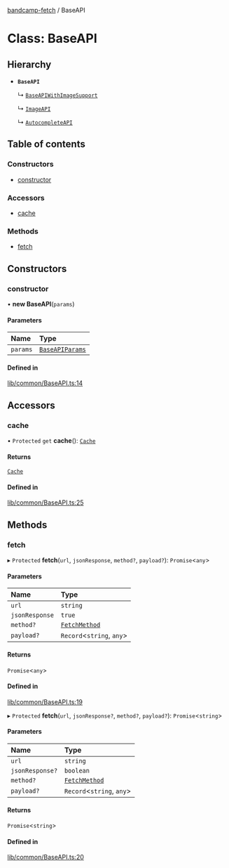 [bandcamp-fetch](../README.md) / BaseAPI

# Class: BaseAPI

## Hierarchy

- **`BaseAPI`**

  ↳ [`BaseAPIWithImageSupport`](BaseAPIWithImageSupport.md)

  ↳ [`ImageAPI`](ImageAPI.md)

  ↳ [`AutocompleteAPI`](AutocompleteAPI.md)

## Table of contents

### Constructors

- [constructor](BaseAPI.md#constructor)

### Accessors

- [cache](BaseAPI.md#cache)

### Methods

- [fetch](BaseAPI.md#fetch)

## Constructors

### constructor

• **new BaseAPI**(`params`)

#### Parameters

| Name | Type |
| :------ | :------ |
| `params` | [`BaseAPIParams`](../interfaces/BaseAPIParams.md) |

#### Defined in

[lib/common/BaseAPI.ts:14](https://github.com/patrickkfkan/bandcamp-fetch/blob/7815c68/src/lib/common/BaseAPI.ts#L14)

## Accessors

### cache

• `Protected` `get` **cache**(): [`Cache`](Cache.md)

#### Returns

[`Cache`](Cache.md)

#### Defined in

[lib/common/BaseAPI.ts:25](https://github.com/patrickkfkan/bandcamp-fetch/blob/7815c68/src/lib/common/BaseAPI.ts#L25)

## Methods

### fetch

▸ `Protected` **fetch**(`url`, `jsonResponse`, `method?`, `payload?`): `Promise`<`any`\>

#### Parameters

| Name | Type |
| :------ | :------ |
| `url` | `string` |
| `jsonResponse` | ``true`` |
| `method?` | [`FetchMethod`](../enums/FetchMethod.md) |
| `payload?` | `Record`<`string`, `any`\> |

#### Returns

`Promise`<`any`\>

#### Defined in

[lib/common/BaseAPI.ts:19](https://github.com/patrickkfkan/bandcamp-fetch/blob/7815c68/src/lib/common/BaseAPI.ts#L19)

▸ `Protected` **fetch**(`url`, `jsonResponse?`, `method?`, `payload?`): `Promise`<`string`\>

#### Parameters

| Name | Type |
| :------ | :------ |
| `url` | `string` |
| `jsonResponse?` | `boolean` |
| `method?` | [`FetchMethod`](../enums/FetchMethod.md) |
| `payload?` | `Record`<`string`, `any`\> |

#### Returns

`Promise`<`string`\>

#### Defined in

[lib/common/BaseAPI.ts:20](https://github.com/patrickkfkan/bandcamp-fetch/blob/7815c68/src/lib/common/BaseAPI.ts#L20)
